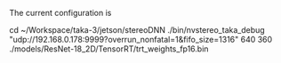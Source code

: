 The current configuration is

cd ~/Workspace/taka-3/jetson/stereoDNN
./bin/nvstereo_taka_debug "udp://192.168.0.178:9999?overrun_nonfatal=1&fifo_size=1316" 640 360 ./models/ResNet-18_2D/TensorRT/trt_weights_fp16.bin
